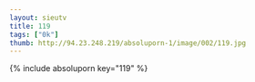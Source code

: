 ```yaml
--- 
layout: sieutv
title: 119
tags: ["0k"]
thumb: http://94.23.248.219/absoluporn-1/image/002/119.jpg
---
```

{% include absoluporn key="119" %} 

